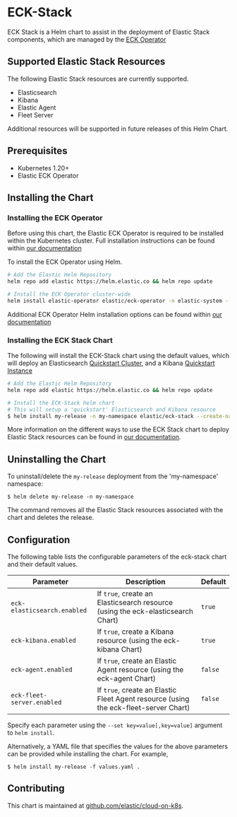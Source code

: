 # ECK-Stack

ECK Stack is a Helm chart to assist in the deployment of Elastic Stack components, which are
managed by the [ECK Operator](https://www.elastic.co/guide/en/cloud-on-k8s/current/index.html)

## Supported Elastic Stack Resources

The following Elastic Stack resources are currently supported. 

- Elasticsearch
- Kibana
- Elastic Agent
- Fleet Server

Additional resources will be supported in future releases of this Helm Chart.

## Prerequisites

- Kubernetes 1.20+
- Elastic ECK Operator

## Installing the Chart

### Installing the ECK Operator

Before using this chart, the Elastic ECK Operator is required to be installed within the Kubernetes cluster.
Full installation instructions can be found within [our documentation](https://www.elastic.co/guide/en/cloud-on-k8s/current/k8s-installing-eck.html)

To install the ECK Operator using Helm.

```sh
# Add the Elastic Helm Repository
helm repo add elastic https://helm.elastic.co && helm repo update

# Install the ECK Operator cluster-wide
helm install elastic-operator elastic/eck-operator -n elastic-system --create-namespace
```

Additional ECK Operator Helm installation options can be found within [our documentation](https://www.elastic.co/guide/en/cloud-on-k8s/current/k8s-install-helm.html)

### Installing the ECK Stack Chart

The following will install the ECK-Stack chart using the default values, which will deploy an Elasticsearch [Quickstart Cluster](https://www.elastic.co/guide/en/cloud-on-k8s/current/k8s-deploy-elasticsearch.html), and a Kibana [Quickstart Instance](https://www.elastic.co/guide/en/cloud-on-k8s/current/k8s-deploy-kibana.html)

```sh
# Add the Elastic Helm Repository
helm repo add elastic https://helm.elastic.co && helm repo update

# Install the ECK-Stack helm chart
# This will setup a 'quickstart' Elasticsearch and Kibana resource
$ helm install my-release -n my-namespace elastic/eck-stack --create-namespace
```

More information on the different ways to use the ECK Stack chart to deploy Elastic Stack resources
can be found in [our documentation](https://www.elastic.co/guide/en/cloud-on-k8s/current/index.html).

## Uninstalling the Chart

To uninstall/delete the `my-release` deployment from the 'my-namespace' namespace:

```console
$ helm delete my-release -n my-namespace
```

The command removes all the Elastic Stack resources associated with the chart and deletes the release.

## Configuration

The following table lists the configurable parameters of the eck-stack chart and their default values.

| Parameter | Description | Default |
| --------- | ----------- | ------- |
| `eck-elasticsearch.enabled` | If `true`, create an Elasticsearch resource (using the eck-elasticsearch Chart) | `true` |
| `eck-kibana.enabled` | If `true`, create a Kibana resource (using the eck-kibana Chart) | `true` |
| `eck-agent.enabled` | If `true`, create an Elastic Agent resource (using the eck-agent Chart) | `false` |
| `eck-fleet-server.enabled` | If `true`, create an Elastic Fleet Agent resource (using the eck-fleet-server Chart) | `false` |

Specify each parameter using the `--set key=value[,key=value]` argument to `helm install`.

Alternatively, a YAML file that specifies the values for the above parameters can be provided while installing the chart. For example,

```console
$ helm install my-release -f values.yaml .
```

## Contributing

This chart is maintained at [github.com/elastic/cloud-on-k8s](https://github.com/elastic/cloud-on-k8s/tree/main/deploy/eck-stack).